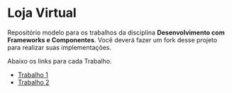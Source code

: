 # Loja Virtual

Repositório modelo para os trabalhos da disciplina **Desenvolvimento com Frameworks e Componentes**. Você deverá fazer um fork desse projeto para realizar suas implementações. 

Abaixo os links para cada Trabalho.

- [Trabalho 1](docs/trab01.md)
- [Trabalho 2](docs/trab02.md)

